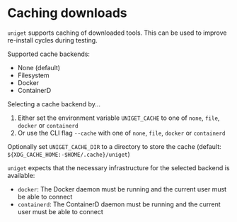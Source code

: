 # Caching downloads

`uniget` supports caching of downloaded tools. This can be used to improve re-install cycles during testing.

Supported cache backends:
- None (default)
- Filesystem
- Docker
- ContainerD

Selecting a cache backend by...
1. Either set the environment variable `UNIGET_CACHE` to one of `none`, `file`, `docker` or `containerd`
1. Or use the CLI flag `--cache` with one of `none`, `file`, `docker` or `containerd`

Optionally set `UNIGET_CACHE_DIR` to a directory to store the cache (default: `${XDG_CACHE_HOME:-$HOME/.cache}/uniget`)

`uniget` expects that the necessary infrastructure for the selected backend is available:
- `docker`: The Docker daemon must be running and the current user must be able to connect
- `containerd`: The ContainerD daemon must be running and the current user must be able to connect
